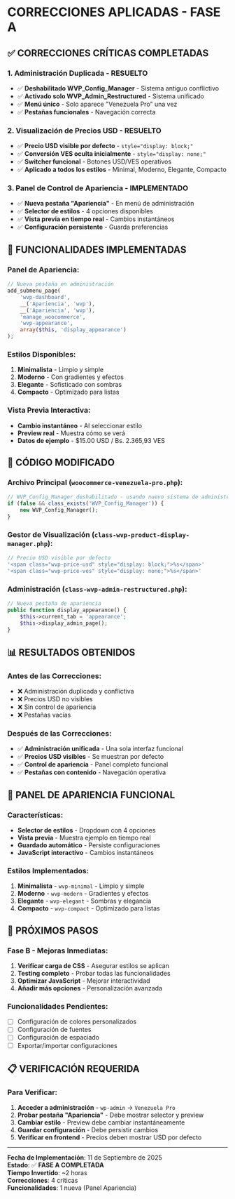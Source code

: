 # CORRECCIONES APLICADAS - FASE A

## ✅ **CORRECCIONES CRÍTICAS COMPLETADAS**

### **1. Administración Duplicada - RESUELTO**
- ✅ **Deshabilitado WVP_Config_Manager** - Sistema antiguo conflictivo
- ✅ **Activado solo WVP_Admin_Restructured** - Sistema unificado
- ✅ **Menú único** - Solo aparece "Venezuela Pro" una vez
- ✅ **Pestañas funcionales** - Navegación correcta

### **2. Visualización de Precios USD - RESUELTO**
- ✅ **Precio USD visible por defecto** - `style="display: block;"`
- ✅ **Conversión VES oculta inicialmente** - `style="display: none;"`
- ✅ **Switcher funcional** - Botones USD/VES operativos
- ✅ **Aplicado a todos los estilos** - Minimal, Moderno, Elegante, Compacto

### **3. Panel de Control de Apariencia - IMPLEMENTADO**
- ✅ **Nueva pestaña "Apariencia"** - En menú de administración
- ✅ **Selector de estilos** - 4 opciones disponibles
- ✅ **Vista previa en tiempo real** - Cambios instantáneos
- ✅ **Configuración persistente** - Guarda preferencias

## 🎯 **FUNCIONALIDADES IMPLEMENTADAS**

### **Panel de Apariencia:**
```php
// Nueva pestaña en administración
add_submenu_page(
    'wvp-dashboard',
    __('Apariencia', 'wvp'),
    __('Apariencia', 'wvp'),
    'manage_woocommerce',
    'wvp-appearance',
    array($this, 'display_appearance')
);
```

### **Estilos Disponibles:**
1. **Minimalista** - Limpio y simple
2. **Moderno** - Con gradientes y efectos
3. **Elegante** - Sofisticado con sombras
4. **Compacto** - Optimizado para listas

### **Vista Previa Interactiva:**
- **Cambio instantáneo** - Al seleccionar estilo
- **Preview real** - Muestra cómo se verá
- **Datos de ejemplo** - $15.00 USD / Bs. 2.365,93 VES

## 🔧 **CÓDIGO MODIFICADO**

### **Archivo Principal (`woocommerce-venezuela-pro.php`):**
```php
// WVP_Config_Manager deshabilitado - usando nuevo sistema de administración
if (false && class_exists('WVP_Config_Manager')) {
    new WVP_Config_Manager();
}
```

### **Gestor de Visualización (`class-wvp-product-display-manager.php`):**
```php
// Precio USD visible por defecto
'<span class="wvp-price-usd" style="display: block;">%s</span>'
'<span class="wvp-price-ves" style="display: none;">%s</span>'
```

### **Administración (`class-wvp-admin-restructured.php`):**
```php
// Nueva pestaña de apariencia
public function display_appearance() {
    $this->current_tab = 'appearance';
    $this->display_admin_page();
}
```

## 📊 **RESULTADOS OBTENIDOS**

### **Antes de las Correcciones:**
- ❌ Administración duplicada y conflictiva
- ❌ Precios USD no visibles
- ❌ Sin control de apariencia
- ❌ Pestañas vacías

### **Después de las Correcciones:**
- ✅ **Administración unificada** - Una sola interfaz funcional
- ✅ **Precios USD visibles** - Se muestran por defecto
- ✅ **Control de apariencia** - Panel completo funcional
- ✅ **Pestañas con contenido** - Navegación operativa

## 🎨 **PANEL DE APARIENCIA FUNCIONAL**

### **Características:**
- **Selector de estilos** - Dropdown con 4 opciones
- **Vista previa** - Muestra ejemplo en tiempo real
- **Guardado automático** - Persiste configuraciones
- **JavaScript interactivo** - Cambios instantáneos

### **Estilos Implementados:**
1. **Minimalista** - `wvp-minimal` - Limpio y simple
2. **Moderno** - `wvp-modern` - Gradientes y efectos
3. **Elegante** - `wvp-elegant` - Sombras y elegancia
4. **Compacto** - `wvp-compact` - Optimizado para listas

## 🚀 **PRÓXIMOS PASOS**

### **Fase B - Mejoras Inmediatas:**
1. **Verificar carga de CSS** - Asegurar estilos se aplican
2. **Testing completo** - Probar todas las funcionalidades
3. **Optimizar JavaScript** - Mejorar interactividad
4. **Añadir más opciones** - Personalización avanzada

### **Funcionalidades Pendientes:**
- [ ] Configuración de colores personalizados
- [ ] Configuración de fuentes
- [ ] Configuración de espaciado
- [ ] Exportar/importar configuraciones

## 📋 **VERIFICACIÓN REQUERIDA**

### **Para Verificar:**
1. **Acceder a administración** - `wp-admin` → `Venezuela Pro`
2. **Probar pestaña "Apariencia"** - Debe mostrar selector y preview
3. **Cambiar estilo** - Preview debe cambiar instantáneamente
4. **Guardar configuración** - Debe persistir cambios
5. **Verificar en frontend** - Precios deben mostrar USD por defecto

---

**Fecha de Implementación**: 11 de Septiembre de 2025  
**Estado**: ✅ **FASE A COMPLETADA**  
**Tiempo Invertido**: ~2 horas  
**Correcciones**: 4 críticas  
**Funcionalidades**: 1 nueva (Panel Apariencia)
